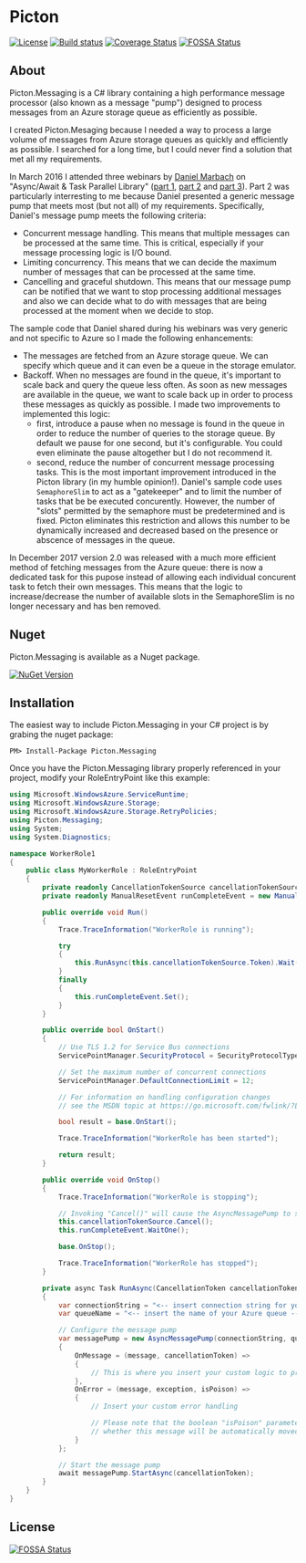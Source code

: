 # Picton

[![License](https://img.shields.io/badge/license-MIT-blue.svg)](https://jericho.mit-license.org/)
[![Build status](https://ci.appveyor.com/api/projects/status/2tl8wuancvf3awap?svg=true)](https://ci.appveyor.com/project/Jericho/picton.messaging)
[![Coverage Status](https://coveralls.io/repos/github/Jericho/Picton.Messaging/badge.svg?branch=master)](https://coveralls.io/github/Jericho/Picton.Messaging?branch=master)
[![FOSSA Status](https://app.fossa.io/api/projects/git%2Bhttps%3A%2F%2Fgithub.com%2FJericho%2FPicton.Messaging.svg?type=shield)](https://app.fossa.io/projects/git%2Bhttps%3A%2F%2Fgithub.com%2FJericho%2FPicton.Messaging?ref=badge_shield)


## About

Picton.Messaging is a C# library containing a high performance message processor (also known as a message "pump") designed to process messages from an Azure storage queue as efficiently as possible.

I created Picton.Mesaging because I needed a way to process a large volume of messages from Azure storage queues as quickly and efficiently as possible. I searched for a long time, but I could never find a solution that met all my requirements.

In March 2016 I attended three webinars by [Daniel Marbach](https://github.com/danielmarbach) on "Async/Await & Task Parallel Library" ([part 1](https://github.com/danielmarbach/02-25-2016-AsyncWebinar), [part 2](https://github.com/danielmarbach/03-03-2016-AsyncWebinar) and [part 3](https://github.com/danielmarbach/03-10-2016-AsyncWebinar)).
Part 2 was particularly interresting to me because Daniel presented a generic message pump that meets most (but not all) of my requirements. Specifically, Daniel's message pump meets the following criteria:

- Concurrent message handling. This means that multiple messages can be processed at the same time. This is critical, especially if your message processing logic is I/O bound.
- Limiting concurrency. This means that we can decide the maximum number of messages that can be processed at the same time.
- Cancelling and graceful shutdown. This means that our message pump can be notified that we want to stop processing additional messages and also we can decide what to do with messages that are being processed at the moment when we decide to stop.

The sample code that Daniel shared during his webinars was very generic and not specific to Azure so I made the following enhancements:
- The messages are fetched from an Azure storage queue. We can specify which queue and it can even be a queue in the storage emulator.
- Backoff. When no messages are found in the queue, it's important to scale back and query the queue less often. As soon as new messages are available in the queue, we want to scale back up in order to process these messages as quickly as possible. I made two improvements to implemented this logic: 
  - first, introduce a pause when no message is found in the queue in order to reduce the number of queries to the storage queue. By default we pause for one second, but it's configurable. You could even eliminate the pause altogether but I do not recommend it. 
  - second, reduce the number of concurrent message processing tasks. This is the most important improvement introduced in the Picton library (in my humble opinion!). Daniel's sample code uses ``SemaphoreSlim`` to act as a "gatekeeper" and to limit the number of tasks that be be executed concurently. However, the number of "slots" permitted by the semaphore must be predetermined and is fixed. Picton eliminates this restriction and allows this number to be dynamically increased and decreased based on the presence or abscence of messages in the queue.

In December 2017 version 2.0 was released with a much more efficient method of fetching messages from the Azure queue: there is now a dedicated task for this pupose instead of allowing each individual concurent task to fetch their own messages. This means that the logic to increase/decrease the number of available slots in the SemaphoreSlim is no longer necessary and has ben removed.


## Nuget

Picton.Messaging is available as a Nuget package.

[![NuGet Version](https://img.shields.io/nuget/v/Picton.Messaging.svg)](https://www.nuget.org/packages/Picton.Messaging/)


## Installation

The easiest way to include Picton.Messaging in your C# project is by grabing the nuget package:

```
PM> Install-Package Picton.Messaging
```

Once you have the Picton.Messaging library properly referenced in your project, modify your RoleEntryPoint like this example:

```csharp
using Microsoft.WindowsAzure.ServiceRuntime;
using Microsoft.WindowsAzure.Storage;
using Microsoft.WindowsAzure.Storage.RetryPolicies;
using Picton.Messaging;
using System;
using System.Diagnostics;

namespace WorkerRole1
{
    public class MyWorkerRole : RoleEntryPoint
    {
        private readonly CancellationTokenSource cancellationTokenSource = new CancellationTokenSource();
        private readonly ManualResetEvent runCompleteEvent = new ManualResetEvent(false);

        public override void Run()
        {
            Trace.TraceInformation("WorkerRole is running");

            try
            {
                this.RunAsync(this.cancellationTokenSource.Token).Wait();
            }
            finally
            {
                this.runCompleteEvent.Set();
            }
        }

        public override bool OnStart()
        {
            // Use TLS 1.2 for Service Bus connections
            ServicePointManager.SecurityProtocol = SecurityProtocolType.Tls12;

            // Set the maximum number of concurrent connections
            ServicePointManager.DefaultConnectionLimit = 12;

            // For information on handling configuration changes
            // see the MSDN topic at https://go.microsoft.com/fwlink/?LinkId=166357.

            bool result = base.OnStart();

            Trace.TraceInformation("WorkerRole has been started");

            return result;
        }

        public override void OnStop()
        {
            Trace.TraceInformation("WorkerRole is stopping");

            // Invoking "Cancel()" will cause the AsyncMessagePump to stop
            this.cancellationTokenSource.Cancel();
            this.runCompleteEvent.WaitOne();

            base.OnStop();

            Trace.TraceInformation("WorkerRole has stopped");
        }

        private async Task RunAsync(CancellationToken cancellationToken)
        {
            var connectionString = "<-- insert connection string for your Azure account -->";
            var queueName = "<-- insert the name of your Azure queue -->";

            // Configure the message pump
            var messagePump = new AsyncMessagePump(connectionString, queueName, 10, null, TimeSpan.FromMinutes(1), 3)
            {
                OnMessage = (message, cancellationToken) =>
                {
                    // This is where you insert your custom logic to process a message
                },
                OnError = (message, exception, isPoison) =>
                {
                    // Insert your custom error handling

                    // Please note that the boolean "isPoison" parameter is an indication of
                    // whether this message will be automatically moved to the poison queue.
                }
            };

            // Start the message pump
            await messagePump.StartAsync(cancellationToken);
        }
    }
}
```


## License
[![FOSSA Status](https://app.fossa.io/api/projects/git%2Bhttps%3A%2F%2Fgithub.com%2FJericho%2FPicton.Messaging.svg?type=large)](https://app.fossa.io/projects/git%2Bhttps%3A%2F%2Fgithub.com%2FJericho%2FPicton.Messaging?ref=badge_large)
